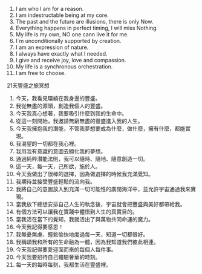 1. I am who I am for a reason.
2. I am indestructable being at my core.
3. The past and the future are illusions, there is only Now.
4. Everything happens in perfect timing, I will miss Nothing.
5. My life is my own,  NO one cann live it for me.
6. I´m unconditionally supported by creation.
7. I am an expression of nature.
8. I always have exactly what I needed.
9. I give and receive joy, love and compassion.
10. My life is a synchronous orchestration.
11. I am free to choose.



21天豐盛之旅冥想

1. 今天，我看見環繞在我身邊的豐盛。
2. 我從無盡的源頭，創造我個人的豐盛。
3. 今天我真心想著，我要吸引什麼到我的生命中。
4. 從這一刻開始，我邀請無窮無盡的豐盛進入我的人生。
5. 今天我擁抱我的潛能，不管我夢想要成為什麼，做什麼，擁有什麼，都能實現。
6. 我渴望的一切都在我心裡。
7. 我用我有意識的意圖去顯化我的夢想。
8. 通過純粹潛能法則，我可以隨時、隨地、隨意創造一切。
9. 這一天，每一天，己所欲，施於人。
10. 今天我做出了很棒的選擇，因為做選擇的時候我充滿覺知。
11. 我期待並接受豐盛輕鬆的流向我。
12. 我將自己的意圖放入到充滿一切可能性的廣闊海洋中，並允許宇宙通過我來實現。
13. 當我放下總想安排自己人生的執念後，宇宙就會把豐盛與美好都帶給我。
14. 有個方法可以讓我在實踐中體悟到人生的真實目的。
15. 當我活在當下的覺知，我就活出了與萬物共同命運的魔力。
16. 今天我記得要感恩！
17. 我無憂無慮、輕鬆愉快地度過每一天，知道一切都很好。
18. 我稱頌我和所有的生命融為一體，因為我知道我們彼此相連。
19. 今天我記得要愛迎面而來的每個人每件事。
20. 今天我要招待自己體驗奢華的時刻。
21. 每一天的每時每刻，我都生活在豐盛裡。